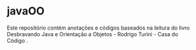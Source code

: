 # javaOO
Este repositório contém anotações e códigos baseados na leitura do livro Desbravando Java e Orientação a Objetos - Rodrigo Turini - Casa do Código .
